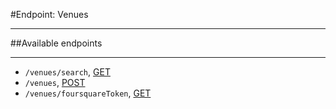 #Endpoint: Venues
***

##Available endpoints
***

* `/venues/search`, [GET](venues/GET_venues_share.md#files)
* `/venues`, [POST](venues/POST_venues.md#files)
* `/venues/foursquareToken`, [GET](venues/POST_venues.md#files)